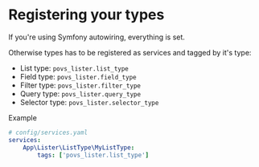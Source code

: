 # Registering your types

If you're using Symfony autowiring, everything is set.

Otherwise types has to be registered as services and tagged by it's type:
 - List type: `povs_lister.list_type`
 - Field type: `povs_lister.field_type`
 - Filter type: `povs_lister.filter_type`
 - Query type: `povs_lister.query_type`
 - Selector type: `povs_lister.selector_type`

Example
```yaml
# config/services.yaml
services:
    App\Lister\ListType\MyListType:
        tags: ['povs_lister.list_type']
```
